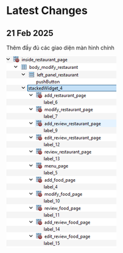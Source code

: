 # Latest Changes

## 21 Feb 2025

Thêm đầy đủ các giao diện màn hình chính

![All pages in the main UI](/project/doc_photo/AllPages.png)